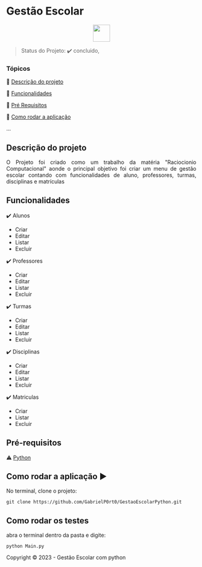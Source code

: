 <h1>Gestão Escolar</h1> 

<p align="center">
  
  <img height="45" align="center" src="https://cdn.jsdelivr.net/gh/devicons/devicon/icons/python/python-original-wordmark.svg" />
          
</p>

> Status do Projeto: :heavy_check_mark: concluido,

### Tópicos 

:small_blue_diamond: [Descrição do projeto](#descrição-do-projeto)

:small_blue_diamond: [Funcionalidades](#funcionalidades)

:small_blue_diamond: [Pré Requisitos](#pré-requisitos)

:small_blue_diamond: [Como rodar a aplicação](#como-rodar-a-aplicação-arrow_forward)

... 

## Descrição do projeto 

<p align="justify">
  O Projeto foi criado como um trabalho da matéria "Raciocionio Computacional" aonde o principal objetivo foi criar um menu de gestão escolar contando com funcionalidades de aluno, professores, turmas, disciplinas e matrículas 
</p>

## Funcionalidades

:heavy_check_mark: Alunos
- Criar
- Editar
- Listar
- Excluir  

:heavy_check_mark: Professores
- Criar
- Editar
- Listar
- Excluir 

:heavy_check_mark: Turmas
- Criar
- Editar
- Listar
- Excluir 

:heavy_check_mark: Disciplinas
- Criar
- Editar
- Listar
- Excluir 

:heavy_check_mark: Matriculas
- Criar
- Listar
- Excluir 

## Pré-requisitos

:warning: [Python](https://www.python.org/downloads/)


## Como rodar a aplicação :arrow_forward:

No terminal, clone o projeto: 

```
git clone https://github.com/GabrielP0rt0/GestaoEscolarPython.git
```

## Como rodar os testes

abra o terminal dentro da pasta e digite:

```
python Main.py
```



Copyright :copyright: 2023 - Gestão Escolar com python
